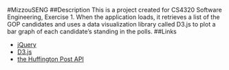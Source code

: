 #MizzouSENG
##Description
This is a project created for CS4320 Software Engineering, Exercise	1.
When	the	application	loads,	it	retrieves	a	list	of	the	GOP	candidates	and	uses	a	data	visualization	library	called	D3.js	to	plot	a	bar	graph	of	each	candidate’s	standing	in	the	polls.
##Links
* [jQuery](https://jquery.com/)
* [D3.js](http://d3js.org/)
* [the	Huffington	Post	API](https://github.com/huffingtonpost)
